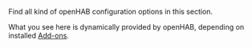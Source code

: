 Find all kind of openHAB configuration options in this section.

What you see here is dynamically provided by openHAB,
depending on installed [Add-ons](addons.html).